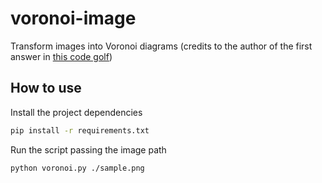 # voronoi-image

Transform images into Voronoi diagrams (credits to the author of the first answer in [this code golf](https://codegolf.stackexchange.com/questions/50299/draw-an-image-as-a-voronoi-map))

## How to use

Install the project dependencies

```bash
pip install -r requirements.txt
```

Run the script passing the image path

```bash
python voronoi.py ./sample.png
```
